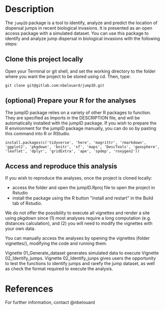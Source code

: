# Description

The ```jumpID``` package is a tool to identify, analyze and predict the location of dispersal jumps in recent biological invasions. It is presented as an open access package with a simulated dataset. You can use this package to identify and analyze jump dispersal in biological invasions with the following steps:

## Clone this project locally

Open your Terminal or git shell, and set the working directory to the folder where you want the project to be stored using cd. Then, type:

```
git clone git@gitlab.com:nbelouard/jumpID.git
```

## (optional) Prepare your R for the analyses

The jumpID package relies on a variety of other R packages to function. They are specified as Imports in the DESCRIPTION file, and will be automatically installed with the jumpID package. If you wish to prepare the R environment for the jumpID package manually, you can do so by pasting this command into R or RStudio.

```
install.packages(c('tidyverse', 'here', 'magrittr', 'rmarkdown', 'ggplot2', 'pkgdown', 'knitr', 'sf', 'maps', 'DescTools', 'geosphere', 'leaflet', 'dplyr', 'gridExtra', 'ape', 'spdep', 'roxygen2'))
```

## Access and reproduce this analysis

If you wish to reproduce the analyses, once the project is cloned locally:
- access the folder and open the jumpID.Rproj file to open the project in Rstudio
- install the package using the R button "install and restart" in the Build tab of Rstudio. 

We do not offer the possibility to execute all vignettes and render a site using pkgdown since (1) most analyses require a long computation (e.g. distances calculation), and (2) you will need to modify the vignettes with your own data.

You can manually access the analyses by opening the vignettes (folder vignettes/), modifying the code and running them.

Vignette 01_Generate_dataset generates simulated data to execute Vignette 02_Identify_jumps.
Vignette 02_Identify_junps gives users the opportunity to test the functions to identify jumps and rarefy the jump dataset, as well as check the format required to execute the analysis.

# References

For further information, contact @nbelouard
